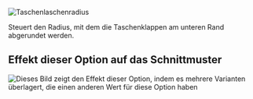 ![Taschenlaschenradius](pocketflapradius.svg)

Steuert den Radius, mit dem die Taschenklappen am unteren Rand abgerundet werden.

## Effekt dieser Option auf das Schnittmuster

![Dieses Bild zeigt den Effekt dieser Option, indem es mehrere Varianten überlagert, die einen anderen Wert für diese Option haben](carlita_pocketflapradius_sample.svg "Effekt dieser Option auf das Schnittmuster")
